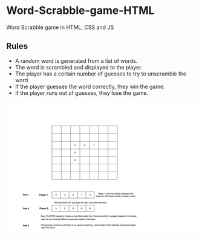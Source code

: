 # Word-Scrabble-game-HTML
Word Scrabble game in HTML, CSS and JS


## Rules
* A random word is generated from a list of words.
* The word is scrambled and displayed to the player.
* The player has a certain number of guesses to try to unscramble the word.
* If the player guesses the word correctly, they win the game.
* If the player runs out of guesses, they lose the game.


![Rules](https://github.com/OpenGenus/Word-Scrabble-game-HTML/blob/main/rules.png)

